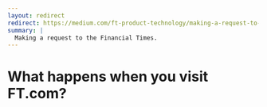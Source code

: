 ```yaml
---
layout: redirect
redirect: https://medium.com/ft-product-technology/making-a-request-to-the-financial-times-b2119a2f422d
summary: |
  Making a request to the Financial Times.
---
```


# What happens when you visit FT.com?
